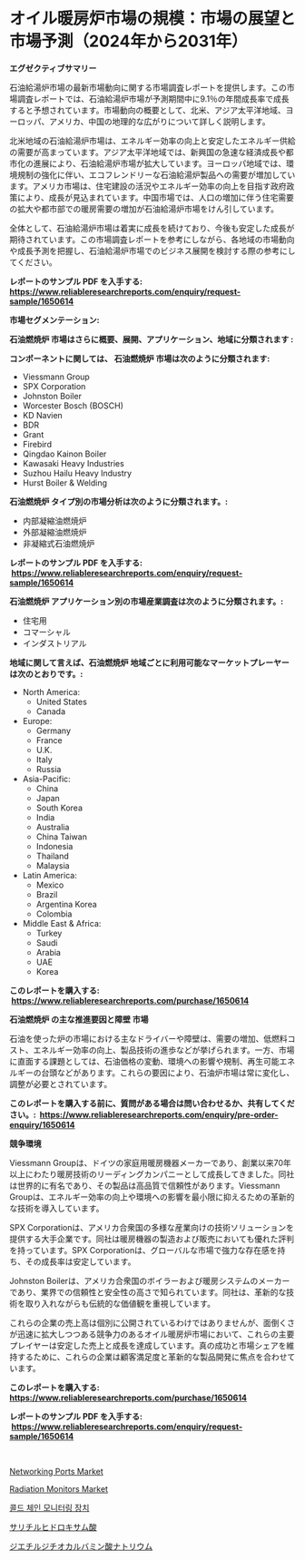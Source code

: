 <p><h1>オイル暖房炉市場の規模：市場の展望と市場予測（2024年から2031年）</h1></p><p><strong>エグゼクティブサマリー</strong></p>
<p><p>石油給湯炉市場の最新市場動向に関する市場調査レポートを提供します。この市場調査レポートでは、石油給湯炉市場が予測期間中に9.1％の年間成長率で成長すると予想されています。市場動向の概要として、北米、アジア太平洋地域、ヨーロッパ、アメリカ、中国の地理的な広がりについて詳しく説明します。</p><p>北米地域の石油給湯炉市場は、エネルギー効率の向上と安定したエネルギー供給の需要が高まっています。アジア太平洋地域では、新興国の急速な経済成長や都市化の進展により、石油給湯炉市場が拡大しています。ヨーロッパ地域では、環境規制の強化に伴い、エコフレンドリーな石油給湯炉製品への需要が増加しています。アメリカ市場は、住宅建設の活況やエネルギー効率の向上を目指す政府政策により、成長が見込まれています。中国市場では、人口の増加に伴う住宅需要の拡大や都市部での暖房需要の増加が石油給湯炉市場をけん引しています。</p><p>全体として、石油給湯炉市場は着実に成長を続けており、今後も安定した成長が期待されています。この市場調査レポートを参考にしながら、各地域の市場動向や成長予測を把握し、石油給湯炉市場でのビジネス展開を検討する際の参考にしてください。</p></p>
<p><strong>レポートのサンプル PDF を入手する: <a href="https://www.reliableresearchreports.com/enquiry/request-sample/1650614">https://www.reliableresearchreports.com/enquiry/request-sample/1650614</a></strong></p>
<p><strong>市場セグメンテーション:</strong></p>
<p><strong> 石油燃焼炉 市場はさらに概要、展開、アプリケーション、地域に分類されます :</strong></p>
<p><strong>コンポーネントに関しては、 石油燃焼炉 市場は次のように分類されます: &nbsp;</strong></p>
<p><ul><li>Viessmann Group</li><li>SPX Corporation</li><li>Johnston Boiler</li><li>Worcester Bosch (BOSCH)</li><li>KD Navien</li><li>BDR</li><li>Grant</li><li>Firebird</li><li>Qingdao Kainon Boiler</li><li>Kawasaki Heavy Industries</li><li>Suzhou Hailu Heavy Industry</li><li>Hurst Boiler & Welding</li></ul></p>
<p><strong> 石油燃焼炉 タイプ別の市場分析は次のように分類されます。:</strong></p>
<p><ul><li>内部凝縮油燃焼炉</li><li>外部凝縮油燃焼炉</li><li>非凝縮式石油燃焼炉</li></ul></p>
<p><strong>レポートのサンプル PDF を入手する: &nbsp;<a href="https://www.reliableresearchreports.com/enquiry/request-sample/1650614">https://www.reliableresearchreports.com/enquiry/request-sample/1650614</a></strong></p>
<p><strong> 石油燃焼炉 アプリケーション別の市場産業調査は次のように分類されます。:</strong></p>
<p><ul><li>住宅用</li><li>コマーシャル</li><li>インダストリアル</li></ul></p>
<p><strong>地域に関して言えば、石油燃焼炉 地域ごとに利用可能なマーケットプレーヤーは次のとおりです。:</strong></p>
<p><ul>
    <li>
        North America:
        <ul>
            <li>United States</li>
            <li>Canada</li>
        </ul>
    </li>
    <li>
        Europe:
        <ul>
            <li>Germany</li>
            <li>France</li>
            <li>U.K.</li>
            <li>Italy</li>
            <li>Russia</li>
        </ul>
    </li>
    <li>
        Asia-Pacific:
        <ul>
            <li>China</li>
            <li>Japan</li>
            <li>South Korea</li>
            <li>India</li>
            <li>Australia</li>
            <li>China Taiwan</li>
            <li>Indonesia</li>
            <li>Thailand</li>
            <li>Malaysia</li>
        </ul>
    </li>
    <li>
        Latin America:
        <ul>
            <li>Mexico</li>
            <li>Brazil</li>
            <li>Argentina Korea</li>
            <li>Colombia</li>
        </ul>
    </li>
    <li>
        Middle East & Africa:
        <ul>
            <li>Turkey</li>
            <li>Saudi</li>
            <li>Arabia</li>
            <li>UAE</li>
            <li>Korea</li>
        </ul>
    </li>
    </ul></p>
<p><strong>このレポートを購入する: &nbsp;<a href="https://www.reliableresearchreports.com/purchase/1650614">https://www.reliableresearchreports.com/purchase/1650614</a></strong></p>
<p><strong>石油燃焼炉 の主な推進要因と障壁 市場</strong></p>
<p><p>石油を使った炉の市場における主なドライバーや障壁は、需要の増加、低燃料コスト、エネルギー効率の向上、製品技術の進歩などが挙げられます。一方、市場に直面する課題としては、石油価格の変動、環境への影響や規制、再生可能エネルギーの台頭などがあります。これらの要因により、石油炉市場は常に変化し、調整が必要とされています。</p></p>
<p><strong>このレポートを購入する前に、質問がある場合は問い合わせるか、共有してください。:&nbsp; <a href="https://www.reliableresearchreports.com/enquiry/pre-order-enquiry/1650614">https://www.reliableresearchreports.com/enquiry/pre-order-enquiry/1650614</a></strong></p>
<p><strong>競争環境</strong></p>
<p><p>Viessmann Groupは、ドイツの家庭用暖房機器メーカーであり、創業以来70年以上にわたり暖房技術のリーディングカンパニーとして成長してきました。同社は世界的に有名であり、その製品は高品質で信頼性があります。Viessmann Groupは、エネルギー効率の向上や環境への影響を最小限に抑えるための革新的な技術を導入しています。</p><p>SPX Corporationは、アメリカ合衆国の多様な産業向けの技術ソリューションを提供する大手企業です。同社は暖房機器の製造および販売においても優れた評判を持っています。SPX Corporationは、グローバルな市場で強力な存在感を持ち、その成長率は安定しています。</p><p>Johnston Boilerは、アメリカ合衆国のボイラーおよび暖房システムのメーカーであり、業界での信頼性と安全性の高さで知られています。同社は、革新的な技術を取り入れながらも伝統的な価値観を重視しています。</p><p>これらの企業の売上高は個別に公開されているわけではありませんが、面倒くさが迅速に拡大しつつある競争力のあるオイル暖房炉市場において、これらの主要プレイヤーは安定した売上と成長を達成しています。真の成功と市場シェアを維持するために、これらの企業は顧客満足度と革新的な製品開発に焦点を合わせています。</p></p>
<p><strong>このレポートを購入する: &nbsp; <a href="https://www.reliableresearchreports.com/purchase/1650614">https://www.reliableresearchreports.com/purchase/1650614</a></strong></p>
<p><strong>レポートのサンプル PDF を入手する: &nbsp;<a href="https://www.reliableresearchreports.com/enquiry/request-sample/1650614">https://www.reliableresearchreports.com/enquiry/request-sample/1650614</a></strong><strong></strong></p>
<p>&nbsp;</p>
<p><p><a href="https://github.com/seekum/Market-Research-Report-List-2/blob/main/networking-ports-market.md">Networking Ports Market</a></p><p><a href="https://github.com/nancykennedykellievqfqt2/Market-Research-Report-List-1/blob/main/radiation-monitors-market.md">Radiation Monitors Market</a></p><p><a href="https://github.com/RichardLueilwitz787/Market-Research-Report-List-1/blob/main/93198869498.md">콜드 체인 모니터링 장치</a></p><p><a href="https://github.com/Calvi3ynJerde867/Market-Research-Report-List-1/blob/main/170444410104.md">サリチルヒドロキサム酸</a></p><p><a href="https://github.com/JacksonWiza1924/Market-Research-Report-List-1/blob/main/464730710105.md">ジエチルジチオカルバミン酸ナトリウム</a></p></p>